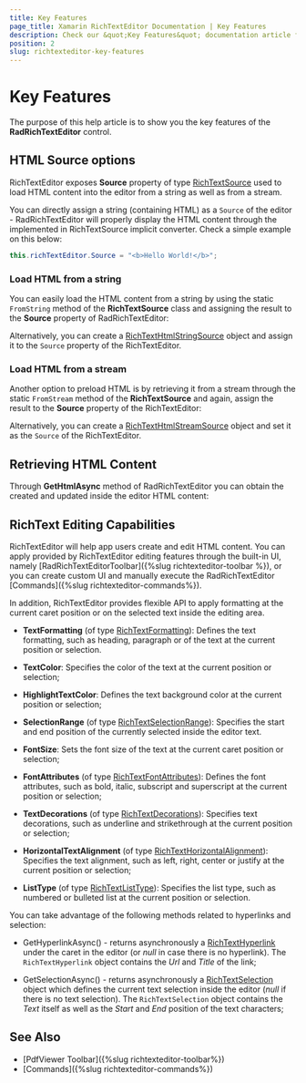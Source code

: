```yaml
---
title: Key Features
page_title: Xamarin RichTextEditor Documentation | Key Features
description: Check our &quot;Key Features&quot; documentation article for Telerik RichTextEditor for Xamarin control.
position: 2
slug: richtexteditor-key-features
---
```


# Key Features

The purpose of this help article is to show you the key features of the **RadRichTextEditor** control.

## HTML Source options

RichTextEditor exposes **Source** property of type [RichTextSource](/devtools/xamarin/api/telerik.xamarinforms.richtexteditor.richtextsource) used to load HTML content into the editor from a string as well as from a stream. 

You can directly assign a string (containing HTML) as a <code>Source</code> of the editor - RadRichTextEditor will properly display the HTML content through the implemented in RichTextSource implicit converter. Check a simple example on this below:

```C#
this.richTextEditor.Source = "<b>Hello World!</b>";
```

### Load HTML from a string

You can easily load the HTML content from a string by using the static <code>FromString</code> method of the **RichTextSource** class and assigning the result to the **Source** property of RadRichTextEditor:

<snippet id='richtexteditor-getting-started' />

Alternatively, you can create a [RichTextHtmlStringSource](/devtools/xamarin/api/telerik.xamarinforms.richtexteditor.richtexthtmlstringsource) object and assign it to the <code>Source</code> property of the RichTextEditor.

### Load HTML from a stream

Another option to preload HTML is by retrieving it from a stream through the static <code>FromStream</code> method of the **RichTextSource** and again,  assign the result to the **Source** property of the RichTextEditor:

<snippet id='richtexteditor-keyfeatures-fromstream' />

Alternatively, you can create a [RichTextHtmlStreamSource](/devtools/xamarin/api/telerik.xamarinforms.richtexteditor.richtexthtmlstreamsource) object and set it as the <code>Source</code> of the RichTextEditor.

## Retrieving HTML Content

Through **GetHtmlAsync** method of RadRichTextEditor you can obtain the created and updated inside the editor HTML content:

<snippet id='richtexteditor-keyfeatures-gethtml' />

## RichText Editing Capabilities

RichTextEditor will help app users create and edit HTML content. You can apply provided by RichTextEditor editing features through the built-in UI, namely [RadRichTextEditorToolbar]({%slug richtexteditor-toolbar %}), or you can create custom UI and manually execute the RadRichTextEditor [Commands]({%slug richtexteditor-commands%}).

In addition, RichTextEditor provides flexible API to apply formatting at the current caret position or on the selected text inside the editing area.

* **TextFormatting** (of type [RichTextFormatting](/devtools/xamarin/api/telerik.xamarinforms.richtexteditor.richtextformatting)): Defines the text formatting, such as heading, paragraph or of the text at the current position or selection. 

* **TextColor**: Specifies the color of the text at the current position or selection;

* **HighlightTextColor**: Defines the text background color at the current position or selection;

* **SelectionRange** (of type [RichTextSelectionRange](/devtools/xamarin/api/telerik.xamarinforms.richtexteditor.richtextselectionrange)): Specifies the start and end position of the currently selected inside the editor text.

* **FontSize**: Sets the font size of the text at the current caret position or selection;

* **FontAttributes** (of type [RichTextFontAttributes](/devtools/xamarin/api/telerik.xamarinforms.richtexteditor.richtextfontattributes)): Defines the font attributes, such as bold, italic, subscript and superscript at the current position or selection;

* **TextDecorations** (of type [RichTextDecorations](/devtools/xamarin/api/telerik.xamarinforms.richtexteditor.richtextdecorations)): Specifies text decorations, such as underline and strikethrough at the current position or selection;

* **HorizontalTextAlignment** (of type [RichTextHorizontalAlignment](/devtools/xamarin/api/telerik.xamarinforms.richtexteditor.richtexthorizontalalignment)): Specifies the text alignment, such as left, right, center or justify at the current position or selection;

* **ListType** (of type [RichTextListType](/devtools/xamarin/api/telerik.xamarinforms.richtexteditor.richtextlisttype)): Specifies the list type, such as numbered or bulleted list at the current position or selection.

You can take advantage of the following methods related to hyperlinks and selection:

* GetHyperlinkAsync() - returns asynchronously a [RichTextHyperlink](/devtools/xamarin/api/telerik.xamarinforms.richtexteditor.richtexthyperlink) under the caret in the editor (or *null* in case there is no hyperlink). The <code>RichTextHyperlink</code> object contains the *Url* and *Title* of the link;

* GetSelectionAsync() - returns asynchronously a [RichTextSelection](/devtools/xamarin/api/telerik.xamarinforms.richtexteditor.richtextselection) object which defines the current text selection inside the editor (*null* if there is no text selection). The <code>RichTextSelection</code> object contains the *Text* itself as well as the *Start* and *End* position of the text characters;

## See Also

- [PdfViewer Toolbar]({%slug richtexteditor-toolbar%})
- [Commands]({%slug richtexteditor-commands%})

